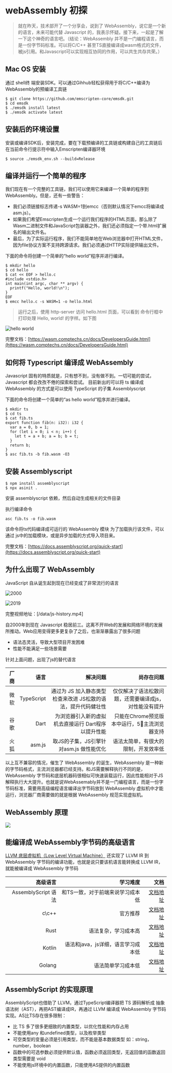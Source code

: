 # webAssembly 初探

> 就在昨天，技术部开了一个分享会，说到了 WebAssembly，说它是一个新的语言，未来可能代替 Javascript 的，我表示怀疑。接下来，一起是了解一下这个神奇的语言吧。（结论：WebAssembly 并不是一门编程语言，而是一份字节码标准。可以将C/C++ 甚至TS直接编译成wasm格式的文件，被js引用。和Javascript可以实现相互协同的作用，可以共生共存共荣。）

## Mac OS 安装
通过 shell终 端安装SDK。可以通过Gihhub轻松获得用于将C/C++编译为WebAssembly的预编译工具链
```
$ git clone https://github.com/emscripten-core/emsdk.git
$ cd emsdk
$ ./emsdk install latest
$ ./emsdk activate latest
```

## 安装后的环境设置
安装或编译SDK后，安装完成，要在下载预编译的工具链或构建自己的工具链后在当前命令行提示符中输入Emscripten编译器环境
```
$ source ./emsdk_env.sh --build=Release
```

## 编译并运行一个简单的程序
我们现在有一个完整的工具链，我们可以使用它来编译一个简单的程序到WebAssembly。但是，还有一些警告：

* 我们必须链接标志传递-s WASM=1到emcc（否则默认情况下emcc将编译成asm.js）。
* 如果我们希望Emscripten生成一个运行我们程序的HTML页面，那么除了Wasm二进制文件和JavaScript包装器之外，我们还必须指定一个带.html扩展名的输出文件名。
* 最后，为了实际运行程序，我们不能简单地在Web浏览器中打开HTML文件，因为file协议方案不支持跨源请求。我们必须通过HTTP实际提供输出文件。

下面的命令将创建一个简单的“hello world”程序并进行编译。
```
$ mkdir hello
$ cd hello
$ cat << EOF > hello.c
#include <stdio.h>
int main(int argc, char ** argv) {
  printf("Hello, world!\n");
}
EOF
$ emcc hello.c -s WASM=1 -o hello.html
```

> 运行之后，使用 http-server 访问 hello.html 页面，可以看到 命令行框中打印处理 Hello, world! 的字样。如下图

![hello world](./hello/test1.png)

完整文档：[https://wasm.comptechs.cn/docs/DevelopersGuide.html](https://wasm.comptechs.cn/docs/DevelopersGuide.html)

## 如何将 Typescript 编译成 WebAssembly

Javascript 固有的特质就是，只有想不到，没有做不到。一切可能的尝试，Javascript 都会孜孜不倦的探索和尝试。
目前新出的可以将 ts 编译成 WebAssembly 的方式是可以使用 TypeScript 的子集 Assemblyscript

下面的命令将创建一个简单的“as hello world”程序并进行编译。
```
$ mkdir ts
$ cd ts
$ cat fib.ts
export function fib(n: i32): i32 {
  var a = 0, b = 1;
  for (let i = 0; i < n; i++) {
    let t = a + b; a = b; b = t;
  }
  return b;
}
$ asc fib.ts -b fib.wasm -O3
```

## 安装 Assemblyscript
```
$ npm install assemblyscript
$ npx asinit .
```

安装 assemblyscript 依赖，然后自动生成相关的文件目录

执行编译命令
````
asc fib.ts -o fib.wasm
````
该命令将ts代码编译成可运行的 WebAssembly 模块
为了加载执行该文件，可以通过 js中的加载模块，或是异步加载的方式导入项目来。

完整文档：[https://docs.assemblyscript.org/quick-start](https://docs.assemblyscript.org/quick-start)

## 为什么出现了 WebAssembly
JavaScript 自从诞生起到现在已经变成了非常流行的语言

![2000](./ts/2000.png)

![2019](./ts/2019.png)

完整视频地址：[/data/js-history.mp4]

自2000年到现在 Javascript 稳居前三。这离不开Web的发展和网络环境的发展所推动。Web应用变得更多更复杂了之后，也渐渐暴露出了很多问题
* 语法态灵活，导致大型项目开发困难
* 性能不能满足一些场景需要

针对上面问题，出现了js的替代语言

厂商 | 语言 | 解决问题 | 尚存在问题
--: | ---: | ---: | ---:
微软 | TypeScript | 通过为 JS 加入静态类型检查来改进 JS松散的语法，提升代码健壮性 | 仅仅解决了语法松散问题，还需要编译成js，对性能没有提升
谷歌 | Dart | 为浏览器引入新的虚拟机去直接运行 Dart程序以提升性能 | 只能在Chrome预览版本中运行，5⃣️主流浏览器支持
火狐 | asm.js | 取JS的子集，JS引擎针对asm.js 做性能优化 | 语法太简单，有很大的限制，开发效率低

以上互不兼容的情况，催生了 WebAssembly 的诞生，WebAssembly 是一种新的字节码格式，主流浏览器都已经支持。和JS需要解释执行不同的是，WebAssembly 字节码和底层机器码很相似可快速装载运行，因此性能相对于JS解释执行大大提升。也就是说WebAssemably并不是一门编程语言，而是一份字节码标准，需要用高级编程语言编译出字节码放到 WebAssembly 虚拟机中才能运行，浏览器厂商需要做的就是根据 WebAssembly 规范实现虚拟机。

## WebAssembly 原理
![](./data/weba.png)

## 能编译成 WebAssembly字节码的高级语言
[LLVM 底层虚拟机（Low Level Virtual Machine）](https://zh.wikipedia.org/wiki/LLVM) 还实现了 LLVM IR 到 WebAssembly 字节码的编译功能，也就是说只要该机语言能转换成 LLVM IR，就能被编译成 WebAssembly 字节码

高级语言 | 学习难度 | 文档
--: | ---: | ---:
AssemblyScript 语法 | 和TS一致，对于前端来说学习成本低 | [文档地址](https://docs.assemblyscript.org/)
c\c++ | 官方推荐 | [文档地址](http://webassembly.org.cn/getting-started/developers-guide/)
Rust | 语法复杂，学习成本高 | [文档地址](https://github.com/rust-lang-nursery/rust-wasm)
Kotlin | 语法和java，js详细，语言学习成本低 | [文档地址](https://kotlinlang.org/docs/reference/native-overview.html)
Golang | 语法简单学习成本低 | [文档地址](https://blog.gopheracademy.com/advent-2017/go-wasm/)

## AssemblyScript 的实现原理
AssemblyScript也借助了 LLVM，通过TypeScript编译器把 TS 源码解析成 抽象语法树（AST），再把AST编译成IR，再通过 LLVM 编译成 WebAssembly 字节码实现。AS比TS存在很多限制：

* 比 TS 多了很多更细致的内置类型，以优化性能和内存占用
* 不能使用any 和undefined类型，以及枚举类型
* 可空类型的变量必须是引用类型，而不能是基本数据类型 如：string，number，boolean
* 函数中的可选参数必须提供默认值，函数必须返回类型，无返回值的函数返回类型需要是 void
* 不能使用js环境中的内置函数，只能使用AS提供的内置函数